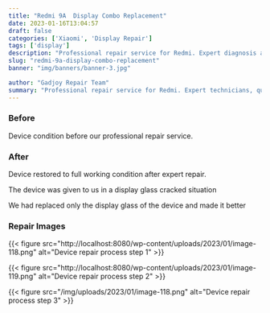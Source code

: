 ```yaml
---
title: "Redmi 9A  Display Combo Replacement"
date: 2023-01-16T13:04:57
draft: false
categories: ['Xiaomi', 'Display Repair']
tags: ['display']
description: "Professional repair service for Redmi. Expert diagnosis and quality repairs in Bangalore."
slug: "redmi-9a-display-combo-replacement"
banner: "img/banners/banner-3.jpg"

author: "Gadjoy Repair Team"
summary: "Professional repair service for Redmi. Expert technicians, quality parts, warranty included."
---
```


### Before

Device condition before our professional repair service.

### After

Device restored to full working condition after expert repair.

The device was given to us in a display glass cracked situation

We had replaced only the display glass of the device and made it better

### Repair Images

{{< figure src="http://localhost:8080/wp-content/uploads/2023/01/image-118.png" alt="Device repair process step 1" >}}

{{< figure src="http://localhost:8080/wp-content/uploads/2023/01/image-119.png" alt="Device repair process step 2" >}}

{{< figure src="/img/uploads/2023/01/image-118.png" alt="Device repair process step 3" >}}

